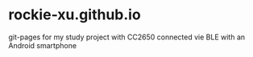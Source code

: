# rockie-xu.github.io
git-pages for my study project with CC2650 connected vie BLE with an Android smartphone
